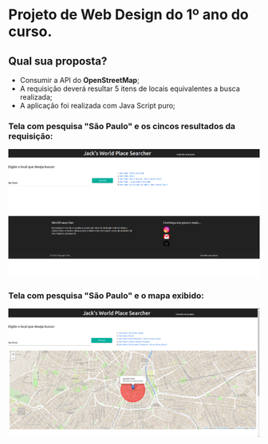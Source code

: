 # Projeto de Web Design do 1º ano do curso.

## Qual sua proposta?

* Consumir a API do **OpenStreetMap**;
* A requisição deverá resultar 5 itens de locais equivalentes a busca realizada;
* A aplicação foi realizada com Java Script puro;
  
  
  
### Tela com pesquisa "São Paulo" e os cincos resultados da requisição:

![Tela de pesquisa](https://github.com/JacksonMarcony/Projeto-mapa-API/blob/master/MapaAPI/img/one.png)


### Tela com pesquisa "São Paulo" e o mapa exibido:

![Mapa](https://github.com/JacksonMarcony/Projeto-mapa-API/blob/master/MapaAPI/img/two.png)
